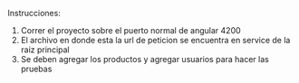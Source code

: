 
Instrucciones:

1. Correr el proyecto sobre el puerto normal de angular 4200
2. El archivo en donde esta la url de peticion se encuentra en service de la raiz principal
3. Se deben agregar los productos y agregar usuarios para hacer las pruebas